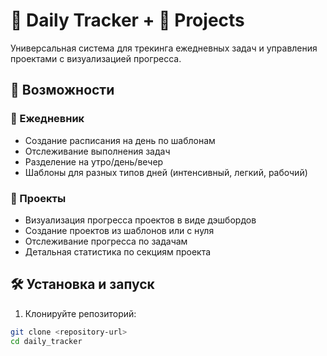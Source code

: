 # 📅 Daily Tracker + 🚀 Projects

Универсальная система для трекинга ежедневных задач и управления проектами с визуализацией прогресса.

## 🎯 Возможности

### 📅 Ежедневник
- Создание расписания на день по шаблонам
- Отслеживание выполнения задач
- Разделение на утро/день/вечер
- Шаблоны для разных типов дней (интенсивный, легкий, рабочий)

### 🚀 Проекты  
- Визуализация прогресса проектов в виде дэшбордов
- Создание проектов из шаблонов или с нуля
- Отслеживание прогресса по задачам
- Детальная статистика по секциям проекта

## 🛠 Установка и запуск

1. Клонируйте репозиторий:
```bash
git clone <repository-url>
cd daily_tracker